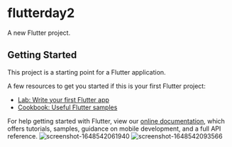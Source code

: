 # flutterday2

A new Flutter project.

## Getting Started

This project is a starting point for a Flutter application.

A few resources to get you started if this is your first Flutter project:

- [Lab: Write your first Flutter app](https://flutter.dev/docs/get-started/codelab)
- [Cookbook: Useful Flutter samples](https://flutter.dev/docs/cookbook)

For help getting started with Flutter, view our
[online documentation](https://flutter.dev/docs), which offers tutorials,
samples, guidance on mobile development, and a full API reference.
![screenshot-1648542061940](https://user-images.githubusercontent.com/76991016/160568243-175cd1e8-c691-43d2-993c-65b2483d7ee7.png)
![screenshot-1648542093566](https://user-images.githubusercontent.com/76991016/160568270-3bf11913-8d05-4f62-b90a-d79dc8dc0589.png)
